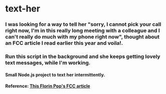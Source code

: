 # text-her

### I was looking for a way to tell her "sorry, I cannot pick your call right now, I'm in this really long meeting with a colleague and I can't really do much with my phone right now", thought about an FCC article I read earlier this year and voila!. 
### Run this script in the background and she keeps getting lovely text messages, while I'm working.

#### Small Node.js project to text her intermittently.
#### Reference: [This Florin Pop's FCC article](https://www.freecodecamp.org/news/send-a-romantic-message-every-hour-to-your-valentine/)
